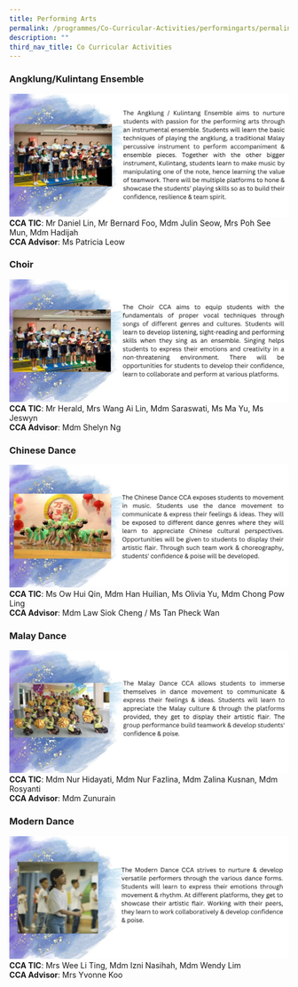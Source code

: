 ```yaml
---
title: Performing Arts
permalink: /programmes/Co-Curricular-Activities/performingarts/permalink/
description: ""
third_nav_title: Co Curricular Activities
---
```

### **Angklung/Kulintang Ensemble**
![](/images/Programmes/2022/CCA/CCA-7.jpg)
**CCA TIC**: Mr Daniel Lin, Mr Bernard Foo, Mdm Julin Seow, Mrs Poh See Mun, Mdm Hadijah<br>**CCA Advisor**: Ms Patricia Leow
### **Choir**
![](/images/Programmes/2022/CCA/CCA-8.jpg)
**CCA TIC**: Mr Herald, Mrs Wang Ai Lin, Mdm Saraswati, Ms Ma Yu, Ms Jeswyn<br>**CCA Advisor**: Mdm Shelyn Ng
### **Chinese Dance**
![](/images/Programmes/2022/CCA/CCA-9.jpg)
**CCA TIC**: Ms Ow Hui Qin, Mdm Han Huilian, Ms Olivia Yu, Mdm Chong Pow Ling<br>**CCA Advisor**: Mdm Law Siok Cheng / Ms Tan Pheck Wan
### **Malay Dance**
![](/images/Programmes/2022/CCA/CCA-10.jpg)
**CCA TIC**: Mdm Nur Hidayati, Mdm Nur Fazlina, Mdm Zalina Kusnan, Mdm Rosyanti<br>**CCA Advisor**: Mdm Zunurain
### **Modern Dance**
![](/images/Programmes/2022/CCA/CCA-11.jpg)
**CCA TIC**: Mrs Wee Li Ting, Mdm Izni Nasihah, Mdm Wendy Lim<br>**CCA Advisor**: Mrs Yvonne Koo